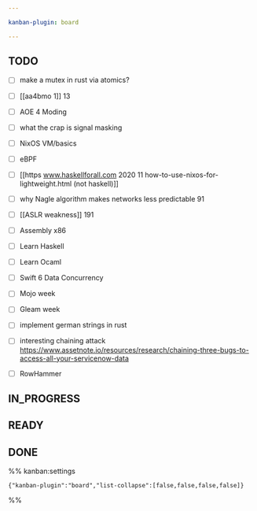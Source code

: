 ```yaml
---

kanban-plugin: board

---
```


## TODO

- [ ] make a mutex in rust via atomics?
- [ ] [[aa4bmo 1]] 13
- [ ] AOE 4 Moding
- [ ] what the crap is signal masking
- [ ] NixOS VM/basics
- [ ] eBPF
- [ ] [[https www.haskellforall.com 2020 11 how-to-use-nixos-for-lightweight.html (not haskell)]]
- [ ] why Nagle algorithm makes networks less predictable 91
- [ ] [[ASLR weakness]] 191
- [ ] Assembly x86
- [ ] Learn Haskell
- [ ] Learn Ocaml
- [ ] Swift 6 Data Concurrency
- [ ] Mojo week
- [ ] Gleam week
- [ ] implement german strings in rust
- [ ] interesting chaining attack https://www.assetnote.io/resources/research/chaining-three-bugs-to-access-all-your-servicenow-data
- [ ] RowHammer


## IN_PROGRESS



## READY



## DONE





%% kanban:settings
```
{"kanban-plugin":"board","list-collapse":[false,false,false,false]}
```
%%